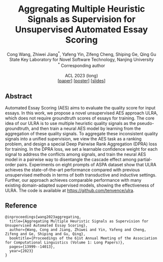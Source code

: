 <div align="center">
<h1> Aggregating Multiple Heuristic Signals as Supervision for Unsupervised Automated Essay Scoring
</center> <br> <center> </h1>

<p align="center">
Cong Wang, Zhiwei Jiang<sup>*</sup>, Yafeng Yin, Zifeng Cheng, Shiping Ge, Qing Gu
<br>
State Key Laboratory for Novel Software Technology, Nanjing University
<br>
<sup>*</sup> Corresponding author
<br><br>
ACL 2023 (long)<br>
[<a href="https://aclanthology.org/2023.acl-long.782/" target="_blank">paper</a>]
[<a href="https://tenvence.github.io/files/ulra-poster.pdf" target="_blank">poster</a>] 
[<a href="https://tenvence.github.io/files/ulra-slides.pdf" target="_blank">slides</a>]
<br>
</div>

## Abstract

Automated Essay Scoring (AES) aims to evaluate the quality score for input essays. In this work, we propose a novel unsupervised AES approach ULRA, which does not require groundtruth scores of essays for training. The core idea of our ULRA is to use multiple heuristic quality signals as the pseudo-groundtruth, and then train a neural AES model by learning from the aggregation of these quality signals. To aggregate these inconsistent quality signals into a unified supervision, we view the AES task as a ranking problem, and design a special Deep Pairwise Rank Aggregation (DPRA) loss for training. In the DPRA loss, we set a learnable confidence weight for each signal to address the conflicts among signals, and train the neural AES model in a pairwise way to disentangle the cascade effect among partial-order pairs. Experiments on eight prompts of ASPA dataset show that ULRA achieves the state-of-the-art performance compared with previous unsupervised methods in terms of both transductive and inductive settings. Further, our approach achieves comparable performance with many existing domain-adapted supervised models, showing the effectiveness of ULRA. The code is available at https://github.com/tenvence/ulra.

## Reference
```
@inproceedings{wang2023aggregating,
  title={Aggregating Multiple Heuristic Signals as Supervision for Unsupervised Automated Essay Scoring},
  author={Wang, Cong and Jiang, Zhiwei and Yin, Yafeng and Cheng, Zifeng and Ge, Shiping and Gu, Qing},
  booktitle={Proceedings of the 61st Annual Meeting of the Association for Computational Linguistics (Volume 1: Long Papers)},
  pages={13999--14013},
  year={2023}
}
```
